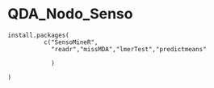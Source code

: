 # QDA_Nodo_Senso


```{r, echo = FALSE}
install.packages(
          c("SensoMineR",
            "readr","missMDA","lmerTest","predictmeans"
        
            )
  
)
```

